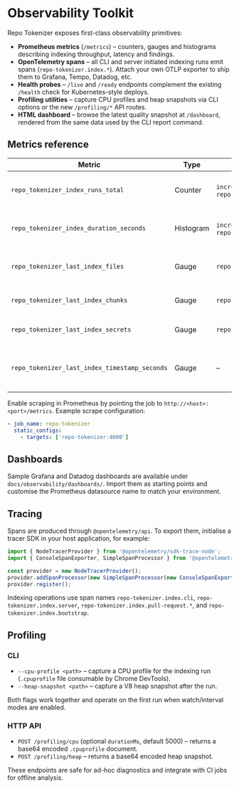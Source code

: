 # Observability Toolkit

Repo Tokenizer exposes first-class observability primitives:

- **Prometheus metrics** (`/metrics`) – counters, gauges and histograms describing indexing throughput, latency and findings.
- **OpenTelemetry spans** – all CLI and server initiated indexing runs emit spans (`repo-tokenizer.index.*`). Attach your own OTLP exporter to ship them to Grafana, Tempo, Datadog, etc.
- **Health probes** – `/live` and `/ready` endpoints complement the existing `/health` check for Kubernetes-style deploys.
- **Profiling utilities** – capture CPU profiles and heap snapshots via CLI options or the new `/profiling/*` API routes.
- **HTML dashboard** – browse the latest quality snapshot at `/dashboard`, rendered from the same data used by the CLI report command.

## Metrics reference

Metric | Type | Labels | Description
---|---|---|---
`repo_tokenizer_index_runs_total` | Counter | `incremental`, `repository_type` | Total completed indexing runs.
`repo_tokenizer_index_duration_seconds` | Histogram | `incremental`, `repository_type` | Duration distribution for indexing runs.
`repo_tokenizer_last_index_files` | Gauge | `repository_type` | Files processed in the last run.
`repo_tokenizer_last_index_chunks` | Gauge | `repository_type` | Chunks produced in the last run.
`repo_tokenizer_last_index_secrets` | Gauge | `repository_type` | Secrets detected in the last run.
`repo_tokenizer_last_index_timestamp_seconds` | Gauge | – | Unix timestamp of last completed run.

Enable scraping in Prometheus by pointing the job to `http://<host>:<port>/metrics`. Example scrape configuration:

```yaml
- job_name: repo-tokenizer
  static_configs:
    - targets: ['repo-tokenizer:4000']
```

## Dashboards

Sample Grafana and Datadog dashboards are available under `docs/observability/dashboards/`. Import them as starting points and customise the Prometheus datasource name to match your environment.

## Tracing

Spans are produced through `@opentelemetry/api`. To export them, initialise a tracer SDK in your host application, for example:

```ts
import { NodeTracerProvider } from '@opentelemetry/sdk-trace-node';
import { ConsoleSpanExporter, SimpleSpanProcessor } from '@opentelemetry/sdk-trace-base';

const provider = new NodeTracerProvider();
provider.addSpanProcessor(new SimpleSpanProcessor(new ConsoleSpanExporter()));
provider.register();
```

Indexing operations use span names `repo-tokenizer.index.cli`, `repo-tokenizer.index.server`, `repo-tokenizer.index.pull-request.*`, and `repo-tokenizer.index.bootstrap`.

## Profiling

### CLI

- `--cpu-profile <path>` – capture a CPU profile for the indexing run (`.cpuprofile` file consumable by Chrome DevTools).
- `--heap-snapshot <path>` – capture a V8 heap snapshot after the run.

Both flags work together and operate on the first run when watch/interval modes are enabled.

### HTTP API

- `POST /profiling/cpu` (optional `durationMs`, default 5000) – returns a base64 encoded `.cpuprofile` document.
- `POST /profiling/heap` – returns a base64 encoded heap snapshot.

These endpoints are safe for ad-hoc diagnostics and integrate with CI jobs for offline analysis.
